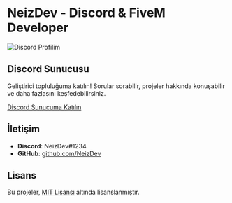 # NeizDev - Discord & FiveM Developer
<img src="https://lanyard.cnrad.dev/api/1172925617633767489" alt="Discord Profilim" style="max-width: 100%;"/>

## Discord Sunucusu

Geliştirici topluluğuma katılın! Sorular sorabilir, projeler hakkında konuşabilir ve daha fazlasını keşfedebilirsiniz.

[Discord Sunucuma Katılın](https://discord.gg/neizdev)

## İletişim

- **Discord**: NeizDev#1234
- **GitHub**: [github.com/NeizDev](https://github.com/NeizDev)

## Lisans

Bu projeler, [MIT Lisansı](LICENSE) altında lisanslanmıştır.
